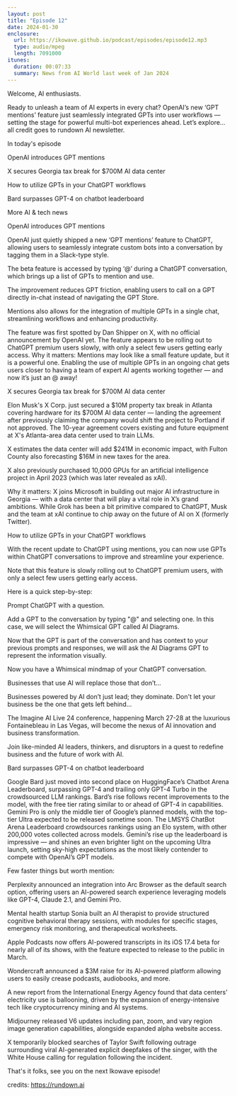 ```yaml
---
layout: post
title: "Episode 12"
date: 2024-01-30
enclosure:
  url: https://ikowave.github.io/podcast/episodes/episode12.mp3
  type: audio/mpeg
  length: 7091000
itunes:
  duration: 00:07:33
  summary: News from AI World last week of Jan 2024
---
```

Welcome, AI enthusiasts. 


Ready to unleash a team of AI experts in every chat? OpenAI’s new ‘GPT mentions’ feature just seamlessly integrated GPTs into user workflows — setting the stage for powerful multi-bot experiences ahead. Let’s explore…all credit goes to rundown AI newsletter.


In today's episode


 OpenAI introduces GPT mentions 


X secures Georgia tax break for $700M AI data center  


How to utilize GPTs in your ChatGPT workflows 


Bard surpasses GPT-4 on chatbot leaderboard 


More AI & tech news 


OpenAI introduces GPT mentions


OpenAI just quietly shipped a new ‘GPT mentions’ feature to ChatGPT, allowing users to seamlessly integrate custom bots into a conversation by tagging them in a Slack-type style.  


The beta feature is accessed by typing ‘@’ during a ChatGPT conversation, which brings up a list of GPTs to mention and use. 


The improvement reduces GPT friction, enabling users to call on a GPT directly in-chat instead of navigating the GPT Store. 


Mentions also allows for the integration of multiple GPTs in a single chat, streamlining workflows and enhancing productivity. 


The feature was first spotted by Dan Shipper on X, with no official announcement by OpenAI yet. The feature appears to be rolling out to ChatGPT premium users slowly, with only a select few users getting early access. Why it matters: Mentions may look like a small feature update, but it is a powerful one. Enabling the use of multiple GPTs in an ongoing chat gets users closer to having a team of expert AI agents working together — and now it’s just an @ away! 


X secures Georgia tax break for $700M AI data center  


Elon Musk's X Corp. just secured a $10M property tax break in Atlanta covering hardware for its $700M AI data center — landing the agreement after previously claiming the company would shift the project to Portland if not approved. The 10-year agreement covers existing and future equipment at X's Atlanta-area data center used to train LLMs. 


 X estimates the data center will add $241M in economic impact, with Fulton County also forecasting $16M in new taxes for the area. 


 X also previously purchased 10,000 GPUs for an artificial intelligence project in April 2023 (which was later revealed as xAI). 


 Why it matters: X joins Microsoft in building out major AI infrastructure in Georgia — with a data center that will play a vital role in X’s grand ambitions. While Grok has been a bit primitive compared to ChatGPT, Musk and the team at xAI continue to chip away on the future of AI on X (formerly Twitter). 


 

How to utilize GPTs in your ChatGPT workflows 


 With the recent update to ChatGPT using mentions, you can now use GPTs within ChatGPT conversations to improve and streamline your experience. 


 Note that this feature is slowly rolling out to ChatGPT premium users, with only a select few users getting early access. 


 Here is a quick step-by-step: 


 

Prompt ChatGPT with a question. 


 

Add a GPT to the conversation by typing "@" and selecting one. In this case, we will select the Whimsical GPT called AI Diagrams. 


 

Now that the GPT is part of the conversation and has context to your previous prompts and responses, we will ask the AI Diagrams GPT to represent the information visually. 


 

Now you have a Whimsical mindmap of your ChatGPT conversation. 


Businesses that use AI will replace those that don’t… 


Businesses powered by AI don’t just lead; they dominate. Don't let your business be the one that gets left behind... 


 

The Imagine AI Live 24 conference, happening March 27-28 at the luxurious Fontainebleau in Las Vegas, will become the nexus of AI innovation and business transformation. 


 

Join like-minded AI leaders, thinkers, and disruptors in a quest to redefine business and the future of work with AI. 


 

Bard surpasses GPT-4 on chatbot leaderboard 


 Google Bard just moved into second place on HuggingFace’s Chatbot Arena Leaderboard, surpassing GPT-4 and trailing only GPT-4 Turbo in the crowdsourced LLM rankings. Bard’s rise follows recent improvements to the model, with the free tier rating similar to or ahead of GPT-4 in capabilities. Gemini Pro is only the middle tier of Google’s planned models, with the top-tier Ultra expected to be released sometime soon. The LMSYS ChatBot Arena Leaderboard crowdsources rankings using an Elo system, with other 200,000 votes collected across models. Gemini’s rise up the leaderboard is impressive — and shines an even brighter light on the upcoming Ultra launch, setting sky-high expectations as the most likely contender to compete with OpenAI’s GPT models. 


 

Few faster things but worth mention:


 Perplexity announced an integration into Arc Browser as the default search option, offering users an AI-powered search experience leveraging models like GPT-4, Claude 2.1, and Gemini Pro. 


 Mental health startup Sonia built an AI therapist to provide structured cognitive behavioral therapy sessions, with modules for specific stages, emergency risk monitoring, and therapeutical worksheets. 


 Apple Podcasts now offers AI-powered transcripts in its iOS 17.4 beta for nearly all of its shows, with the feature expected to release to the public in March. 


 Wondercraft announced a $3M raise for its AI-powered platform allowing users to easily crease podcasts, audiobooks, and more. 


 A new report from the International Energy Agency found that data centers’ electricity use is ballooning, driven by the expansion of energy-intensive tech like cryptocurrency mining and AI systems. 


 Midjourney released V6 updates including pan, zoom, and vary region image generation capabilities, alongside expanded alpha website access. 


 X temporarily blocked searches of Taylor Swift following outrage surrounding viral AI-generated explicit deepfakes of the singer, with the White House calling for regulation following the incident. 


 That's it folks, see you on the next Ikowave episode! 

credits: https://rundown.ai
